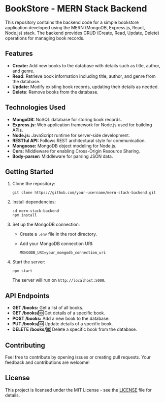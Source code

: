 # BookStore - MERN Stack Backend

This repository contains the backend code for a simple bookstore application developed using the MERN (MongoDB, Express.js, React, Node.js) stack. The backend provides CRUD (Create, Read, Update, Delete) operations for managing book records.

## Features

- **Create:** Add new books to the database with details such as title, author, and genre.
- **Read:** Retrieve book information including title, author, and genre from the database.
- **Update:** Modify existing book records, updating their details as needed.
- **Delete:** Remove books from the database.

## Technologies Used

- **MongoDB:** NoSQL database for storing book records.
- **Express.js:** Web application framework for Node.js used for building APIs.
- **Node.js:** JavaScript runtime for server-side development.
- **RESTful API:** Follows REST architectural style for communication.
- **Mongoose:** MongoDB object modeling for Node.js.
- **Cors:** Middleware for enabling Cross-Origin Resource Sharing.
- **Body-parser:** Middleware for parsing JSON data.

## Getting Started

1. Clone the repository:

   ```
   git clone https://github.com/your-username/mern-stack-backend.git
   ```

2. Install dependencies:

   ```
   cd mern-stack-backend
   npm install
   ```

3. Set up the MongoDB connection:

   - Create a `.env` file in the root directory.
   - Add your MongoDB connection URI:

     ```
     MONGODB_URI=your_mongodb_connection_uri
     ```

4. Start the server:

   ```
   npm start
   ```

   The server will run on `http://localhost:5000`.

## API Endpoints

- **GET /books:** Get a list of all books.
- **GET /books/:id:** Get details of a specific book.
- **POST /books:** Add a new book to the database.
- **PUT /books/:id:** Update details of a specific book.
- **DELETE /books/:id:** Delete a specific book from the database.

## Contributing

Feel free to contribute by opening issues or creating pull requests. Your feedback and contributions are welcome!

## License

This project is licensed under the MIT License - see the [LICENSE](LICENSE) file for details.
